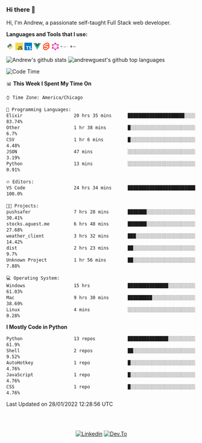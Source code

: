 ### Hi there 👋

Hi, I'm Andrew, a passionate self-taught Full Stack web developer.

**Languages and Tools that I use:**  

<code><img height="20" src="https://raw.githubusercontent.com/github/explore/80688e429a7d4ef2fca1e82350fe8e3517d3494d/topics/python/python.png"></code>
<code><img height="20" src="https://raw.githubusercontent.com/github/explore/80688e429a7d4ef2fca1e82350fe8e3517d3494d/topics/javascript/javascript.png"></code>
<code><img height="20" src="https://raw.githubusercontent.com/github/explore/80688e429a7d4ef2fca1e82350fe8e3517d3494d/topics/typescript/typescript.png"></code>
<code><img height="20" src="https://raw.githubusercontent.com/github/explore/80688e429a7d4ef2fca1e82350fe8e3517d3494d/topics/vue/vue.png"></code>
<code><img height="20" src="https://raw.githubusercontent.com/github/explore/42198dc9113595ddd22cc12771bb719c8cf08b67/topics/svelte/svelte.png"></code>
<code><img height="20" src="https://raw.githubusercontent.com/github/explore/5c058a388828bb5fde0bcafd4bc867b5bb3f26f3/topics/graphql/graphql.png"></code>
<code><img height="20" src="https://raw.githubusercontent.com/github/explore/80688e429a7d4ef2fca1e82350fe8e3517d3494d/topics/mongodb/mongodb.png"></code>
<code><img height="20" src="https://raw.githubusercontent.com/github/explore/d106aa3f6fa091ab80ab5c8cf0d931baff3caaea/topics/elixir/elixir.png"></code>

![Andrew's github stats](https://github-readme-stats.vercel.app/api?username=andrewguest&show_icons=true&theme=vue-dark&count_private=true)
<img height="180em" src="https://github-readme-stats.vercel.app/api/top-langs/?username=andrewguest&theme=vue-dark&layout=compact" alt="andrewguest's github top languages" />

<!--START_SECTION:waka-->
![Code Time](http://img.shields.io/badge/Code%20Time-954%20hrs%2039%20mins-blue)

📊 **This Week I Spent My Time On** 

```text
⌚︎ Time Zone: America/Chicago

💬 Programming Languages: 
Elixir                   20 hrs 35 mins      █████████████████████░░░░   83.74% 
Other                    1 hr 38 mins        █░░░░░░░░░░░░░░░░░░░░░░░░   6.7% 
CSV                      1 hr 6 mins         █░░░░░░░░░░░░░░░░░░░░░░░░   4.48% 
JSON                     47 mins             ░░░░░░░░░░░░░░░░░░░░░░░░░   3.19% 
Python                   13 mins             ░░░░░░░░░░░░░░░░░░░░░░░░░   0.91%

🔥 Editors: 
VS Code                  24 hrs 34 mins      █████████████████████████   100.0%

🐱‍💻 Projects: 
pushsafer                7 hrs 28 mins       ███████░░░░░░░░░░░░░░░░░░   30.41% 
stocks.aguest.me         6 hrs 48 mins       ███████░░░░░░░░░░░░░░░░░░   27.68% 
weather_client           3 hrs 32 mins       ███░░░░░░░░░░░░░░░░░░░░░░   14.42% 
dist                     2 hrs 23 mins       ██░░░░░░░░░░░░░░░░░░░░░░░   9.7% 
Unknown Project          1 hr 56 mins        ██░░░░░░░░░░░░░░░░░░░░░░░   7.88%

💻 Operating System: 
Windows                  15 hrs              ███████████████░░░░░░░░░░   61.03% 
Mac                      9 hrs 30 mins       █████████░░░░░░░░░░░░░░░░   38.69% 
Linux                    4 mins              ░░░░░░░░░░░░░░░░░░░░░░░░░   0.28%

```

**I Mostly Code in Python** 

```text
Python                   13 repos            ███████████████░░░░░░░░░░   61.9% 
Shell                    2 repos             ██░░░░░░░░░░░░░░░░░░░░░░░   9.52% 
AutoHotkey               1 repo              █░░░░░░░░░░░░░░░░░░░░░░░░   4.76% 
JavaScript               1 repo              █░░░░░░░░░░░░░░░░░░░░░░░░   4.76% 
CSS                      1 repo              █░░░░░░░░░░░░░░░░░░░░░░░░   4.76%

```



 Last Updated on 28/01/2022 12:28:56 UTC
<!--END_SECTION:waka-->

<br><br>
<p align="center">
   <a href="https://www.linkedin.com/in/andrew-guest-a891759a" target="_blank"><img src="https://img.shields.io/badge/LinkedIn-0077B5?style=for-the-badge&logo=linkedin&logoColor=white" alt="Linkedin"></a>
  <a href="https://dev.to/aguest" target="_blank"><img src="https://img.shields.io/badge/Dev.to-0A0A0A?style=for-the-badge&logo=dev%2Eto&logoColor=white" alt="Dev.To"></a>
</p>
